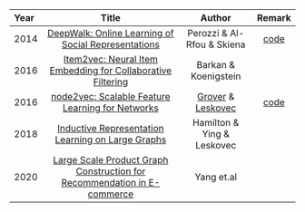 |Year| Title      | Author |Remark|
| :---        |    :----:   |   :---:| :---:|
|2014| [DeepWalk: Online Learning of Social Representations](https://arxiv.org/pdf/1403.6652.pdf) | Perozzi & Al-Rfou & Skiena |[code](https://github.com/phanein/deepwalk)|
|2016| [Item2vec: Neural Item Embedding for Collaborative Filtering](https://arxiv.org/pdf/1603.04259.pdf) | Barkan & Koenigstein  ||
|2016| [node2vec: Scalable Feature Learning for Networks](https://arxiv.org/pdf/1607.00653.pdf) | [Grover](https://aditya-grover.github.io/) & [Leskovec](https://cs.stanford.edu/people/jure/)  |[code](https://github.com/aditya-grover/node2vec)|
|2018| [Inductive Representation Learning on Large Graphs](https://arxiv.org/pdf/1706.02216.pdf) | Hamilton & Ying & Leskovec  ||
|2020| [Large Scale Product Graph Construction for Recommendation in E-commerce](https://arxiv.org/pdf/2010.05525.pdf) | Yang et.al  ||
